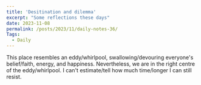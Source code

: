 ```yaml
---
title: 'Desitination and dilemma'
excerpt: "Some reflections these days"
date: 2023-11-08
permalink: /posts/2023/11/daily-notes-36/
Tags:
  - Daily
---
```


This place resembles an eddy/whirlpool, swallowing/devouring everyone's belief/faith, energy, and happiness. Nevertheless, we are in the right centre of the eddy/whirlpool. I can't estimate/tell how much time/longer I can still resist.